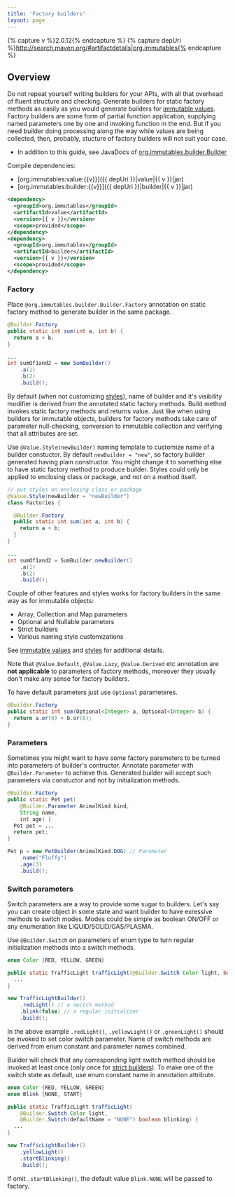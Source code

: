 ```yaml
---
title: 'Factory builders'
layout: page
---
```


{% capture v %}2.0.12{% endcapture %}
{% capture depUri %}http://search.maven.org/#artifactdetails|org.immutables{% endcapture %}

Overview
--------
Do not repeat yourself writing builders for your APIs, with all that overhead of fluent structure and checking. Generate builders for static factory methods as easily as you would generate builders for [immutable values](/immutable.html). Factory builders are some form of partial function application, supplying named parameters one by one and invoking function in the end. But if you need builder doing processing along the way while values are being collected, then, probably, stucture of factory builders will not suit your case.

+ In addition to this guide, see JavaDocs of [org.immutables.builder.Builder](https://github.com/immutables/immutables/blob/master/builder/src/org/immutables/builder/Builder.java)

Compile dependencies:

- [org.immutables:value:{{v}}]({{ depUri }}|value|{{ v }}|jar)
- [org.immutables:builder:{{v}}]({{ depUri }}|builder|{{ v }}|jar)

```xml
<dependency>
  <groupId>org.immutables</groupId>
  <artifactId>value</artifactId>
  <version>{{ v }}</version>
  <scope>provided</scope>
</dependency>
<dependency>
  <groupId>org.immutables</groupId>
  <artifactId>builder</artifactId>
  <version>{{ v }}</version>
  <scope>provided</scope>
</dependency>
```

### Factory

Place `@org.immutables.builder.Builder.Factory` annotation on static factory method to generate builder in the same package.

```java
@Builder.Factory
public static int sum(int a, int b) {
  return a + b;
}

...
int sumOf1and2 = new SumBuilder()
    .a(1)
    .b(2)
    .build();
```

By default (when not customizing [styles](/style.html)), name of builder and it's visibility modifier is derived from the annotated static factory methods. Build method invokes static factory methods and returns value. Just like when using builders for immutable objects, builders for factory methods take care of parameter null-checking, conversion to immutable collection and verifying that all attributes are set.

Use `@Value.Style(newBuilder)` naming template to customize name of a builder constuctor. By default `newBuilder = "new"`, so factory builder generated having plain constructor. You might change it to something else to have static factory method to produce builder. Styles could only be applied to enclosing class or package, and not on a method itself.

```java
// put styles on enclosing class or package
@Value.Style(newBuilder = "newBuilder")
class Factories {

  @Builder.Factory
  public static int sum(int a, int b) {
    return a + b;
  }
}

...
int sumOf1and2 = SumBuilder.newBuilder()
    .a(1)
    .b(2)
    .build();
```

Couple of other features and styles works for factory builders in the same way as for immutable objects:

+ Array, Collection and Map parameters
+ Optional and Nullable parameters
+ Strict builders
+ Various naming style customizations

See [immutable values](/immutable.html) and [styles](/style.html) for additional details.

Note that `@Value.Default`, `@Value.Lazy`, `@Value.Derived` etc annotation are **not applicable** to parameters of factory methods, moreover they usually don't make any sense for factory builders.

To have default parameters just use `Optional` parameteres.

```java
@Builder.Factory
public static int sum(Optional<Integer> a, Optional<Integer> b) {
  return a.or(0) + b.or(0);
}
```

### Parameters

Sometimes you might want to have some factory parameters to be turned into parameters of builder's contructor. Annotate parameter with `@Builder.Parameter` to achieve this. Generated builder will accept such parameters via constuctor and not by initialization methods.

```java
@Builder.Factory
public static Pet pet(
    @Builder.Parameter AnimalKind kind,
    String name,
    int age) {
  Pet pet = ...
  return pet;
}

Pet p = new PetBuilder(AnimalKind.DOG) // Parameter
    .name("Fluffy")
    .age(3)
    .build();
```

### Switch parameters

Switch parameters are a way to provide some sugar to builders.
Let's say you can create object in some state and want builder to have exressive methods to switch modes. Modes could be simple as boolean ON/OFF or any enumeration like LIQUID/SOLID/GAS/PLASMA.

Use `@Builder.Switch` on parameters of enum type to turn regular initialization methods into a switch methods.

```java
enum Color {RED, YELLOW, GREEN}

public static TrafficLight trafficLight(@Builder.Switch Color light, boolean blink) {
  ...
}

new TrafficLightBuilder()
    .redLight() // a switch method
    .blink(false) // a regular initializer
    .build();

```

In the above example `.redLight()`, `.yellowLight()` or `.greenLight()` should be invoked to set color switch parameter. Name of switch methods are derived from enum constant and parameter names combined.

Builder will check that any corresponding light switch method should be invoked at least once (only once for [strict builders](/immutable.html#strict-builder)). To make one of the switch state as default, use enum constant name in annotation attribute.

```java
enum Color {RED, YELLOW, GREEN}
enum Blink {NONE, START}

public static TrafficLight trafficLight(
    @Builder.Switch Color light,
    @Builder.Switch(defaultName = "NONE") boolean blinking) {
  ...
}

new TrafficLightBuilder()
    .yellowLight()
    .startBlinking()
    .build();

```

If omit `.startBlinking()`, the default value `Blink.NONE` will be passed to factory.
